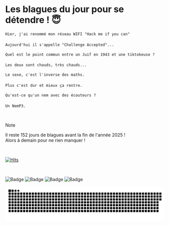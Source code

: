 
<h1>Les blagues du jour pour se détendre ! 😇</h1>

```diff
Hier, j'ai renommé mon réseau WIFI "Hack me if you can"

Aujourd'hui il s'appelle "Challenge Accepted"...
```

```diff
Quel est le point commun entre un Juif en 1943 et une tiktokeuse ?

Les deux sont chauds, très chauds...
```

```diff
Le sexe, c'est l'inverse des maths.

Plus c'est dur et mieux ça rentre.
```

```diff
Qu'est-ce qu'un nem avec des écouteurs ?

Un NemP3.
```

<br/>

> [!NOTE]
> Il reste 152 jours de blagues avant la fin de l'année 2025 ! <br/>
> Alors à demain pour ne rien manquer !

<br/>


[![Hits](https://hits.seeyoufarm.com/api/count/incr/badge.svg?url=https%3A%2F%2Fgithub.com%2FClems02%2Fhit-counter&count_bg=%23003E80&title_bg=%235C9FE1&icon=powershell.svg&icon_color=%23FFFFFF&title=Visite&edge_flat=false)](https://hits.seeyoufarm.com)


<br/>


![Badge](https://img.shields.io/badge/Last%20updated%20on-white?style=for-the-badge&logo=clockify)   ![Badge](https://img.shields.io/badge/02/08-white?style=for-the-badge) ![Badge](https://img.shields.io/badge/at-white?style=for-the-badge) ![Badge](https://img.shields.io/badge/03:41-white?style=for-the-badge)


<p align="center">
 <img width="1000" src="assets/github-snake.svg" alt="snake"/>
</p>
